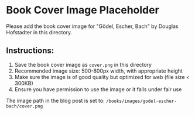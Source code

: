 # Book Cover Image Placeholder

Please add the book cover image for "Gödel, Escher, Bach" by Douglas Hofstadter in this directory.

## Instructions:

1. Save the book cover image as `cover.png` in this directory
2. Recommended image size: 500-800px width, with appropriate height
3. Make sure the image is of good quality but optimized for web (file size < 300KB)
4. Ensure you have permission to use the image or it falls under fair use

The image path in the blog post is set to: `/books/images/godel-escher-bach/cover.png` 